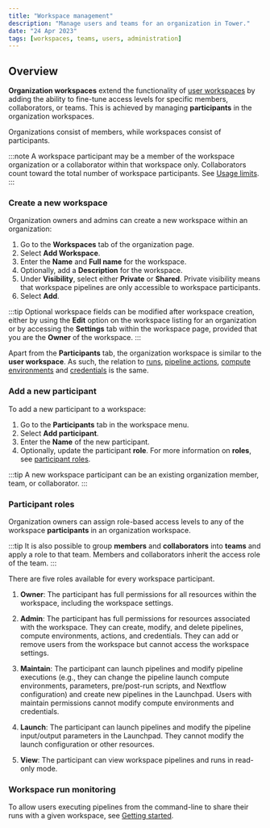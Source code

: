 ```yaml
---
title: "Workspace management"
description: "Manage users and teams for an organization in Tower."
date: "24 Apr 2023"
tags: [workspaces, teams, users, administration]
---
```


## Overview

**Organization workspaces** extend the functionality of [user workspaces](../getting-started/workspace) by adding the ability to fine-tune access levels for specific members, collaborators, or teams. This is achieved by managing **participants** in the organization workspaces.

Organizations consist of members, while workspaces consist of participants.

:::note
A workspace participant may be a member of the workspace organization or a collaborator within that workspace only. Collaborators count toward the total number of workspace participants. See [Usage limits](../limits/limits).
:::

### Create a new workspace

Organization owners and admins can create a new workspace within an organization:

1. Go to the **Workspaces** tab of the organization page.
2. Select **Add Workspace**.
3. Enter the **Name** and **Full name** for the workspace.
4. Optionally, add a **Description** for the workspace.
5. Under **Visibility**, select either **Private** or **Shared**. Private visibility means that workspace pipelines are only accessible to workspace participants.
6. Select **Add**.

:::tip
Optional workspace fields can be modified after workspace creation, either by using the **Edit** option on the workspace listing for an organization or by accessing the **Settings** tab within the workspace page, provided that you are the **Owner** of the workspace.
:::

Apart from the **Participants** tab, the organization workspace is similar to the **user workspace**. As such, the relation to [runs](../launch/launch), [pipeline actions](../pipeline-actions/overview), [compute environments](../compute-envs/overview) and [credentials](../credentials/overview) is the same.

### Add a new participant

To add a new participant to a workspace:

1. Go to the **Participants** tab in the workspace menu.
2. Select **Add participant**.
3. Enter the **Name** of the new participant.
4. Optionally, update the participant **role**. For more information on **roles**, see [participant roles](#participant-roles).

:::tip
A new workspace participant can be an existing organization member, team, or collaborator.
:::

### Participant roles

Organization owners can assign role-based access levels to any of the workspace **participants** in an organization workspace.

:::tip
It is also possible to group **members** and **collaborators** into **teams** and apply a role to that team. Members and collaborators inherit the access role of the team.
:::

There are five roles available for every workspace participant.

1. **Owner**: The participant has full permissions for all resources within the workspace, including the workspace settings.

2. **Admin**: The participant has full permissions for resources associated with the workspace. They can create, modify, and delete pipelines, compute environments, actions, and credentials. They can add or remove users from the workspace but cannot access the workspace settings.

3. **Maintain**: The participant can launch pipelines and modify pipeline executions (e.g., they can change the pipeline launch compute environments, parameters, pre/post-run scripts, and Nextflow configuration) and create new pipelines in the Launchpad. Users with maintain permissions cannot modify compute environments and credentials.

4. **Launch**: The participant can launch pipelines and modify the pipeline input/output parameters in the Launchpad. They cannot modify the launch configuration or other resources.

5. **View**: The participant can view workspace pipelines and runs in read-only mode.

### Workspace run monitoring

To allow users executing pipelines from the command-line to share their runs with a given workspace, see [Getting started](../getting-started/usage).
